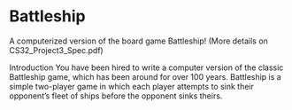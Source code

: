 # Battleship
A computerized version of the board game Battleship! (More details on CS32_Project3_Spec.pdf)

Introduction
You have been hired to write a computer version of the classic Battleship game, which has been around for over 100 years. Battleship is a simple two-player game in which each player attempts to sink their opponent’s fleet of ships before the opponent sinks theirs.
